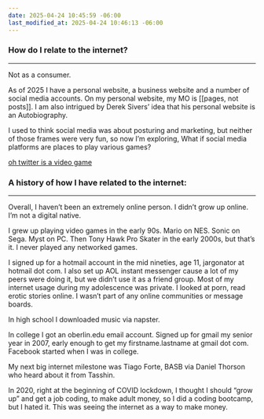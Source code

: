 ```yaml
---
date: 2025-04-24 10:45:59 -06:00
last_modified_at: 2025-04-24 10:46:13 -06:00
---
```

### How do I relate to the internet?

---
Not as a consumer.

As of 2025 I have a personal website, a business website and a number of social media accounts. On my personal website, my MO is [[pages, not posts]]. I am also intrigued by Derek Sivers’ idea that his personal website is an Autobiography.

I used to think social media was about posturing and marketing, but neither of those frames were very fun, so now I’m exploring, What if social media platforms are places to play various games?

[oh twitter is a video game]()  

### A history of how I have related to the internet:

---
Overall, I haven’t been an extremely online person. I didn’t grow up online. I’m not a digital native.

I grew up playing video games in the early 90s. Mario on NES. Sonic on Sega. Myst on PC. Then Tony Hawk Pro Skater in the early 2000s, but that’s it. I never played any networked games.

I signed up for a hotmail account in the mid nineties, age 11, jargonator at hotmail dot com. I also set up AOL instant messenger cause a lot of my peers were doing it, but we didn’t use it as a friend group. Most of my internet usage during my adolescence was private. I looked at porn, read erotic stories online. I wasn’t part of any online communities or message boards.

In high school I downloaded music via napster.

In college I got an oberlin.edu email account. Signed up for gmail my senior year in 2007, early enough to get my firstname.lastname at gmail dot com. Facebook started when I was in college.

My next big internet milestone was Tiago Forte, BASB via Daniel Thorson who heard about it from Tasshin.

In 2020, right at the beginning of COVID lockdown, I thought I should “grow up” and get a job coding, to make adult money, so I did a coding bootcamp, but I hated it. This was seeing the internet as a way to make money.